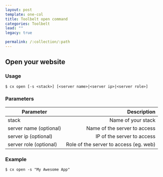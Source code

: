 ```yaml
---
layout: post
template: one-col
title: Toolbelt open command
categories: Toolbelt
lead: ""
legacy: true

permalink: /:collection/:path
---
```



## Open your website


### Usage

```
$ cx open [-s <stack>] [<server name>|<server ip>|<server role>]
```




### Parameters

    
|		Parameter 		   |   Description    |
|--------------------------| ----------------:|
|stack 					   |		Name of your stack|
|server name  (optional)   | 	Name of the server to access|
|server ip (optional)	   |	 IP of the server to access|
|server role (optional)	   | Role of the server to access (eg. web) |

### Example

```
$ cx open -s "My Awesome App"
```

